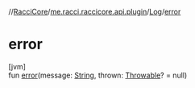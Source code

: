 //[RacciCore](../../../index.md)/[me.racci.raccicore.api.plugin](../index.md)/[Log](index.md)/[error](error.md)

# error

[jvm]\
fun [error](error.md)(message: [String](https://kotlinlang.org/api/latest/jvm/stdlib/kotlin/-string/index.html), thrown: [Throwable](https://kotlinlang.org/api/latest/jvm/stdlib/kotlin/-throwable/index.html)? = null)
